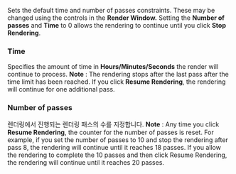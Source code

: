 Sets the default time and number of passes constraints. These may be changed using the controls in the **Render Window.** 
Setting the **Number of passes** and **Time** to 0 allows the rendering to continue until you click **Stop Rendering**.

### Time
Specifies the amount of time in **Hours/Minutes/Seconds** the render will continue to process.
 **Note** : The rendering stops after the last pass after the time limit has been reached. If you click **Resume Rendering**, the rendering will continue for one additional pass.

### Number of passes
렌더링에서 진행되는 렌더링 패스의 수를 지정합니다.
 **Note** : Any time you click **Resume Rendering**, the counter for the number of passes is reset. For example, if you set the number of passes to 10 and stop the rendering after pass 8, the rendering will continue until it reaches 18 passes. If you allow the rendering to complete the 10 passes and then click Resume Rendering, the rendering will continue until it reaches 20 passes.
